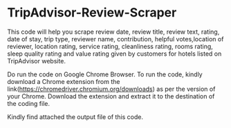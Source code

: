 # TripAdvisor-Review-Scraper
This code will help you scrape review date, review title, review text, rating, date of stay, trip type, reviewer name, contribution, helpful votes,location of reviewer, location rating, service rating, cleanliness rating, rooms rating, sleep quality rating and value rating given by customers for hotels listed on TripAdvisor website. 

Do run the code on Google Chrome Browser. To run the code, kindly download a Chrome extension from the link(https://chromedriver.chromium.org/downloads) as per the version of your Chrome. Download the extension and extract it to the destination of the coding file.

Kindly find attached the output file of this code.
